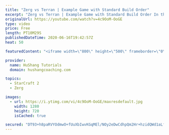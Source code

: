 ```yaml
---
title: "Zerg vs Terran | Example Game with Standard Build Order"
excerpt: "Zerg vs Terran | Example Game with Standard Build Order In this guide we learn how to defend early Terran attacks.  Coaching -------------------------------------------------------------------------- Interested in Starcraft lessons? Check out my website! I would love to help you improve and reach your"
originalUrl: https://youtube.com/watch?v=4c9OoM-OoGE
type: video
price: Free
length: PT10M29S
publishedDateTime: 2020-06-16T19:42:57Z
heat: 50

featuredContent: "<iframe width=\"800\" height=\"500\" frameborder=\"0\" src=\"https://www.youtube.com/embed/4c9OoM-OoGE\" allow=\"accelerometer; autoplay; encrypted-media; gyroscope; picture-in-picture\" allowfullscreen></iframe>"

provider:
  name: HuShang Tutorials
  domain: hushangcoaching.com

topics:
  - StarCraft 2
  - Zerg

images:
  - url: https://i.ytimg.com/vi/4c9OoM-OoGE/maxresdefault.jpg
    width: 1280
    height: 720
    isCached: true

secured: "DT93+h8paRVYOdmwO+fUuXbIwvKGqMEl/NOy2eDwCdhpQm2Hr+hzidQWd1aLfhmyMMUIU2eLj8C0yqe/ebH6zhG/MSbCSd56fu2naP/rxmZj8Q4KoCWrSufaTDpXXK/zfPqla1e+Qho6nH2CgRRsB7yXF6Bx4iApB9WFf6D2+9UPU9xdxBAuwMqy8r/2OfRt/ENxNFHbKpyO0GaASHccyUK/RSxnUHLHrkBmCDtd8DV5cyti5rJrM7rbd+M1MRZd6mJ/5Qk4QhSKMk5JAcY7GZk/Uh3HuCONMzhtC6mKm2Ip5v4XojL4AHF+BIlOOt9A+WeRQY7oye74YpeoOAgGIP+xffkRztrClnbYORI9n151AW58jAj0ugP+Z+u/SO4QSsqGDEsrVS7y1xToUSmFT3So4WtFtn9YdRGs485GY30=;0xZti+z1IdiFWDurlBDhpg=="
---
```


